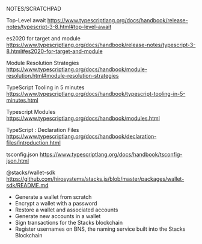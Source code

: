 NOTES/SCRATCHPAD

Top-Level await
https://www.typescriptlang.org/docs/handbook/release-notes/typescript-3-8.html#top-level-await

es2020 for target and module
https://www.typescriptlang.org/docs/handbook/release-notes/typescript-3-8.html#es2020-for-target-and-module

Module Resolution Strategies
https://www.typescriptlang.org/docs/handbook/module-resolution.html#module-resolution-strategies

TypeScript Tooling in 5 minutes
https://www.typescriptlang.org/docs/handbook/typescript-tooling-in-5-minutes.html

Typescript Modules
https://www.typescriptlang.org/docs/handbook/modules.html

TypeScript : Declaration Files
https://www.typescriptlang.org/docs/handbook/declaration-files/introduction.html

tsconfig.json
https://www.typescriptlang.org/docs/handbook/tsconfig-json.html

@stacks/wallet-sdk
https://github.com/hirosystems/stacks.js/blob/master/packages/wallet-sdk/README.md
- Generate a wallet from scratch
- Encrypt a wallet with a password
- Restore a wallet and associated accounts
- Generate new accounts in a wallet
- Sign transactions for the Stacks blockchain
- Register usernames on BNS, the naming service built into the Stacks Blockchain
